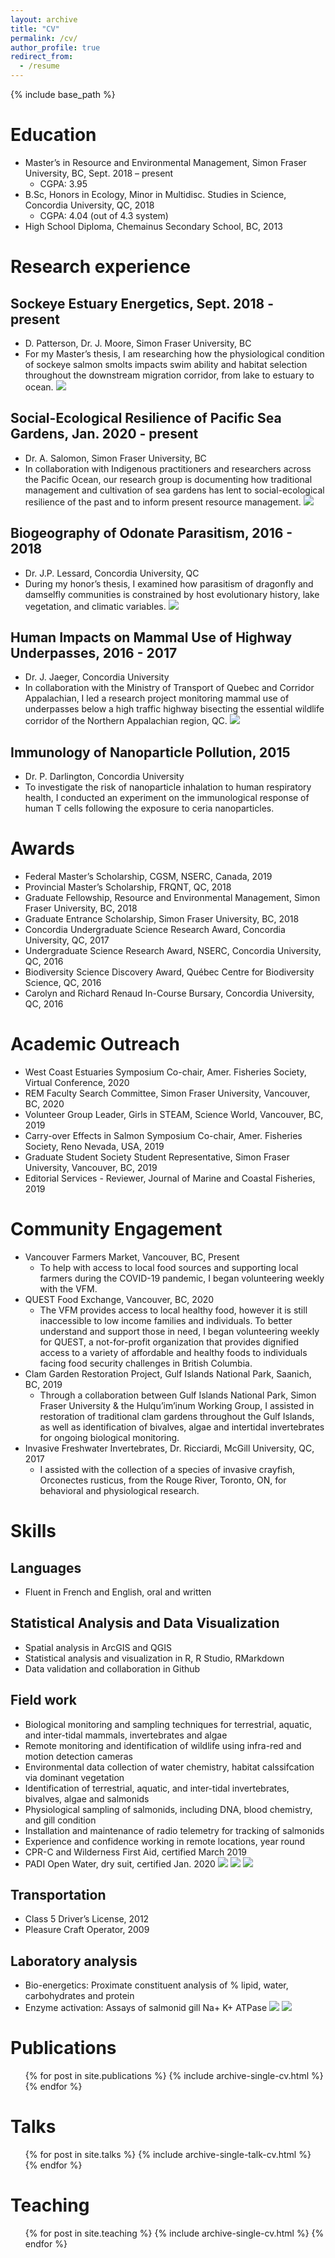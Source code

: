 ```yaml
---
layout: archive
title: "CV"
permalink: /cv/
author_profile: true
redirect_from:
  - /resume
---
```


{% include base_path %}

Education
======
* Master’s in Resource and Environmental Management, Simon Fraser University, BC, Sept. 2018 – present
  * CGPA: 3.95
* B.Sc, Honors in Ecology, Minor in Multidisc. Studies in Science, Concordia University, QC, 2018
  * CGPA: 4.04 (out of 4.3 system) 				            	                 	  
* High School Diploma, Chemainus Secondary School, BC, 2013

Research experience
======
  
Sockeye Estuary Energetics, Sept. 2018 - present
------
  * D. Patterson, Dr. J. Moore, Simon Fraser University, BC
  * For my Master’s thesis, I am researching how the physiological condition of sockeye salmon smolts impacts swim ability and habitat selection throughout the downstream migration corridor, from lake to estuary to ocean. 
![](/images/salmonecol1.jpg)
  
Social-Ecological Resilience of Pacific Sea Gardens, Jan. 2020 - present
------
  * Dr. A. Salomon, Simon Fraser University, BC
  * In collaboration with Indigenous practitioners and researchers across the Pacific Ocean, our research group is documenting how traditional management and cultivation of sea gardens has lent to social-ecological resilience of the past and to inform present resource management. 
![](/images/fishpond.jpg)
  
Biogeography of Odonate Parasitism, 2016 - 2018
------
  * Dr. J.P. Lessard, Concordia University, QC
  * During my honor’s thesis, I examined how parasitism of dragonfly and damselfly communities is constrained by host evolutionary history, lake vegetation, and climatic variables.
![](/images/odemite3.jpeg)
  
Human Impacts on Mammal Use of Highway Underpasses, 2016 - 2017
------
  * Dr. J. Jaeger, Concordia University 
  * In collaboration with the Ministry of Transport of Quebec and Corridor Appalachian, I led a research project monitoring mammal use of underpasses below a high traffic highway bisecting the essential wildlife corridor of the Northern Appalachian region, QC.
![](/images/mammalcorridor4.JPG)
  
Immunology of Nanoparticle Pollution, 2015
------
  * Dr. P. Darlington, Concordia University                   
  * To investigate the risk of nanoparticle inhalation to human respiratory health, I conducted an experiment on the immunological response of human T cells following the exposure to ceria nanoparticles.
  
Awards
======
* Federal Master’s Scholarship, CGSM, NSERC, Canada, 2019
*	Provincial Master’s Scholarship, FRQNT, QC, 2018
*	Graduate Fellowship, Resource and Environmental Management, Simon Fraser University, BC, 2018
*	Graduate Entrance Scholarship, Simon Fraser University, BC, 2018
*	Concordia Undergraduate Science Research Award, Concordia University, QC, 2017
*	Undergraduate Science Research Award, NSERC, Concordia University, QC, 2016
*	Biodiversity Science Discovery Award, Québec Centre for Biodiversity Science, QC, 2016
*	Carolyn and Richard Renaud In-Course Bursary, Concordia University, QC, 2016	


Academic Outreach
======
*	West Coast Estuaries Symposium Co-chair, Amer. Fisheries Society, Virtual Conference, 2020
*	REM Faculty Search Committee, Simon Fraser University, Vancouver, BC, 2020
*	Volunteer Group Leader, Girls in STEAM, Science World, Vancouver, BC, 2019
*	Carry-over Effects in Salmon Symposium Co-chair, Amer. Fisheries Society, Reno Nevada, USA, 2019
*	Graduate Student Society Student Representative, Simon Fraser University, Vancouver, BC, 2019
*	Editorial Services - Reviewer, Journal of Marine and Coastal Fisheries, 2019

Community Engagement
======
* Vancouver Farmers Market, Vancouver, BC, Present
  * To help with access to local food sources and supporting local farmers during the COVID-19 pandemic, I began volunteering weekly with the VFM.
* QUEST Food Exchange, Vancouver, BC, 2020
  * The VFM provides access to local healthy food, however it is still inaccessible to low income families and individuals.  To better understand and support those in need, I began volunteering weekly for QUEST, a not-for-profit organization that provides dignified access to a variety of affordable and healthy foods to individuals facing food security challenges in British Columbia. 
* Clam Garden Restoration Project, Gulf Islands National Park, Saanich, BC, 2019
  * Through a collaboration between Gulf Islands National Park, Simon Fraser University & the Hulqu’im’inum Working Group, I assisted in restoration of traditional clam gardens throughout the Gulf Islands, as well as identification of bivalves, algae and intertidal invertebrates for ongoing biological monitoring. 
* Invasive Freshwater Invertebrates, Dr. Ricciardi, McGill University, QC, 2017
  * I assisted with the collection of a species of invasive crayfish, Orconectes rusticus, from the Rouge River, Toronto, ON, for behavioral and physiological research.

Skills
======
  
Languages
------
  * Fluent in French and English, oral and written
  
Statistical Analysis and Data Visualization
------
  * Spatial analysis in ArcGIS and QGIS		
  *	Statistical analysis and visualization in R, R Studio, RMarkdown
  * Data validation and collaboration in Github
  
Field work
------
  * Biological monitoring and sampling techniques for terrestrial, aquatic, and inter-tidal mammals, invertebrates and algae 
  * Remote monitoring and identification of wildlife using infra-red and motion detection cameras
  * Environmental data collection of water chemistry, habitat calssifcation via dominant vegetation
  * Identification of terrestrial, aquatic, and inter-tidal invertebrates, bivalves, algae and salmonids
  * Physiological sampling of salmonids, including DNA, blood chemistry, and gill condition
  * Installation and maintenance of radio telemetry for tracking of salmonids
  * Experience and confidence working in remote locations, year round
  *	CPR-C and Wilderness First Aid, certified March 2019
  * PADI Open Water, dry suit, certified Jan. 2020
  ![](/images/clamgarden1.jpg)
  ![](/images/odemite4.jpeg)
  ![](/images/salmonecol4.jpg)
  
Transportation
------
  * Class 5 Driver’s License, 2012
  * Pleasure Craft Operator, 2009
  
Laboratory analysis
------
  * Bio-energetics: Proximate constituent analysis of % lipid, water, carbohydrates and protein
  * Enzyme activation: Assays of salmonid gill Na+ K+ ATPase
  ![](/images/salmonecol5.jpg)
  ![](/images/physiol4.jpg)
  
Publications
======
  <ul>{% for post in site.publications %}
    {% include archive-single-cv.html %}
  {% endfor %}</ul>
  
Talks
======
  <ul>{% for post in site.talks %}
    {% include archive-single-talk-cv.html %}
  {% endfor %}</ul>
  
Teaching
======
  <ul>{% for post in site.teaching %}
    {% include archive-single-cv.html %}
  {% endfor %}</ul>
  

